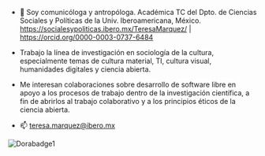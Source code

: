 - 👋 Soy comunicóloga y antropóloga. Académica TC del Dpto. de Ciencias Sociales y Políticas de la Univ. Iberoamericana, México.  https://socialesypoliticas.ibero.mx/TeresaMarquez/     |      https://orcid.org/0000-0003-0737-6484
- Trabajo la línea de investigación en sociología de la cultura, especialmente temas de cultura material, TI, cultura visual, humanidades digitales y ciencia abierta. 
- Me interesan colaboraciones sobre desarrollo de software libre en apoyo a los procesos de trabajo dentro de la investigación científica, a fin de abrirlos al trabajo colaborativo y a los principios éticos de la ciencia abierta.

- 📫 teresa.marquez@ibero.mx

<!---
tmarquez-mx/tmarquez-mx is a ✨ special ✨ repository because its `README.md` (this file) appears on your GitHub profile.
You can click the Preview link to take a look at your changes.
--->

![Dorabadge1](https://user-images.githubusercontent.com/69394840/172645847-6f3850af-8593-477c-85d0-926e217bf17f.png)

